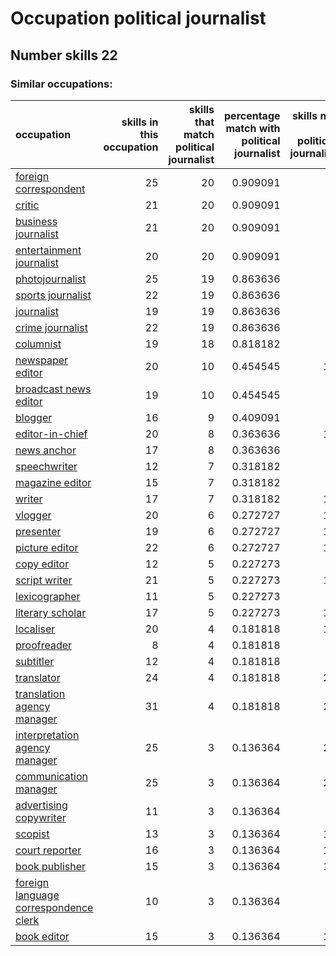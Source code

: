 # Occupation political journalist
## Number skills 22
### Similar occupations:
| occupation                                                                        |   skills in this occupation |   skills that match political journalist |   percentage match with political journalist |   skills not in political journalist |
|:----------------------------------------------------------------------------------|----------------------------:|-----------------------------------------:|---------------------------------------------:|-------------------------------------:|
| [foreign correspondent](foreign_correspondent.md)                                 |                          25 |                                       20 |                                     0.909091 |                                    5 |
| [critic](critic.md)                                                               |                          21 |                                       20 |                                     0.909091 |                                    1 |
| [business journalist](business_journalist.md)                                     |                          21 |                                       20 |                                     0.909091 |                                    1 |
| [entertainment journalist](entertainment_journalist.md)                           |                          20 |                                       20 |                                     0.909091 |                                    0 |
| [photojournalist](photojournalist.md)                                             |                          25 |                                       19 |                                     0.863636 |                                    6 |
| [sports journalist](sports_journalist.md)                                         |                          22 |                                       19 |                                     0.863636 |                                    3 |
| [journalist](journalist.md)                                                       |                          19 |                                       19 |                                     0.863636 |                                    0 |
| [crime journalist](crime_journalist.md)                                           |                          22 |                                       19 |                                     0.863636 |                                    3 |
| [columnist](columnist.md)                                                         |                          19 |                                       18 |                                     0.818182 |                                    1 |
| [newspaper editor](newspaper_editor.md)                                           |                          20 |                                       10 |                                     0.454545 |                                   10 |
| [broadcast news editor](broadcast_news_editor.md)                                 |                          19 |                                       10 |                                     0.454545 |                                    9 |
| [blogger](blogger.md)                                                             |                          16 |                                        9 |                                     0.409091 |                                    7 |
| [editor-in-chief](editor-in-chief.md)                                             |                          20 |                                        8 |                                     0.363636 |                                   12 |
| [news anchor](news_anchor.md)                                                     |                          17 |                                        8 |                                     0.363636 |                                    9 |
| [speechwriter](speechwriter.md)                                                   |                          12 |                                        7 |                                     0.318182 |                                    5 |
| [magazine editor](magazine_editor.md)                                             |                          15 |                                        7 |                                     0.318182 |                                    8 |
| [writer](writer.md)                                                               |                          17 |                                        7 |                                     0.318182 |                                   10 |
| [vlogger](vlogger.md)                                                             |                          20 |                                        6 |                                     0.272727 |                                   14 |
| [presenter](presenter.md)                                                         |                          19 |                                        6 |                                     0.272727 |                                   13 |
| [picture editor](picture_editor.md)                                               |                          22 |                                        6 |                                     0.272727 |                                   16 |
| [copy editor](copy_editor.md)                                                     |                          12 |                                        5 |                                     0.227273 |                                    7 |
| [script writer](script_writer.md)                                                 |                          21 |                                        5 |                                     0.227273 |                                   16 |
| [lexicographer](lexicographer.md)                                                 |                          11 |                                        5 |                                     0.227273 |                                    6 |
| [literary scholar](literary_scholar.md)                                           |                          17 |                                        5 |                                     0.227273 |                                   12 |
| [localiser](localiser.md)                                                         |                          20 |                                        4 |                                     0.181818 |                                   16 |
| [proofreader](proofreader.md)                                                     |                           8 |                                        4 |                                     0.181818 |                                    4 |
| [subtitler](subtitler.md)                                                         |                          12 |                                        4 |                                     0.181818 |                                    8 |
| [translator](translator.md)                                                       |                          24 |                                        4 |                                     0.181818 |                                   20 |
| [translation agency manager](translation_agency_manager.md)                       |                          31 |                                        4 |                                     0.181818 |                                   27 |
| [interpretation agency manager](interpretation_agency_manager.md)                 |                          25 |                                        3 |                                     0.136364 |                                   22 |
| [communication manager](communication_manager.md)                                 |                          25 |                                        3 |                                     0.136364 |                                   22 |
| [advertising copywriter](advertising_copywriter.md)                               |                          11 |                                        3 |                                     0.136364 |                                    8 |
| [scopist](scopist.md)                                                             |                          13 |                                        3 |                                     0.136364 |                                   10 |
| [court reporter](court_reporter.md)                                               |                          16 |                                        3 |                                     0.136364 |                                   13 |
| [book publisher](book_publisher.md)                                               |                          15 |                                        3 |                                     0.136364 |                                   12 |
| [foreign language correspondence clerk](foreign_language_correspondence_clerk.md) |                          10 |                                        3 |                                     0.136364 |                                    7 |
| [book editor](book_editor.md)                                                     |                          15 |                                        3 |                                     0.136364 |                                   12 |
